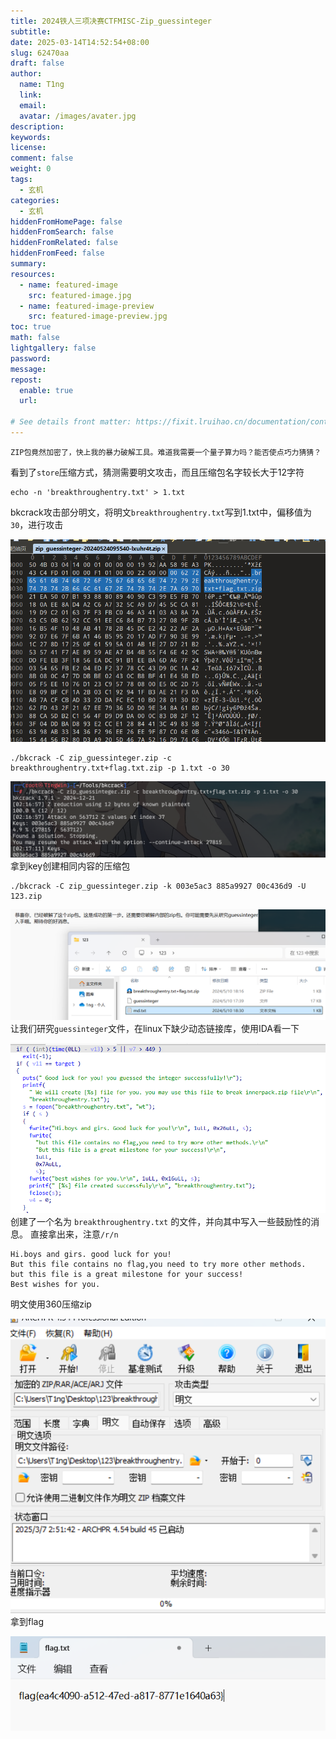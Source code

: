 ```yaml
---
title: 2024铁人三项决赛CTFMISC-Zip_guessinteger
subtitle:
date: 2025-03-14T14:52:54+08:00
slug: 62470aa
draft: false
author:
  name: T1ng
  link:
  email:
  avatar: /images/avater.jpg
description:
keywords:
license:
comment: false
weight: 0
tags:
  - 玄机
categories:
  - 玄机
hiddenFromHomePage: false
hiddenFromSearch: false
hiddenFromRelated: false
hiddenFromFeed: false
summary:
resources:
  - name: featured-image
    src: featured-image.jpg
  - name: featured-image-preview
    src: featured-image-preview.jpg
toc: true
math: false
lightgallery: false
password:
message:
repost:
  enable: true
  url:

# See details front matter: https://fixit.lruihao.cn/documentation/content-management/introduction/#front-matter
---
```


<!--more-->

<!-- Place resource files in the current article directory and reference them using relative paths, like this: `![alt](images/screenshot.jpg)`. -->

```
ZIP包竟然加密了，快上我的暴力破解工具。难道我需要一个量子算力吗？能否使点巧力猜猜？
```

看到了`store`压缩方式，猜测需要明文攻击，而且压缩包名字较长大于12字符

```
echo -n 'breakthroughentry.txt' > 1.txt
```

bkcrack攻击部分明文，将明文`breakthroughentry.txt`写到1.txt中，偏移值为`30`，进行攻击



![](images/403ae6da5151acd9a07ec85d51df2f46.png)

```
./bkcrack -C zip_guessinteger.zip -c breakthroughentry.txt+flag.txt.zip -p 1.txt -o 30
```



![](images/150d4f3928cc5750a776975e0e07c0cc.png)
拿到key创建相同内容的压缩包

```
./bkcrack -C zip_guessinteger.zip -k 003e5ac3 885a9927 00c436d9 -U 123.zip
```



![](images/b2133c34090fdaad4d8173a9274a4476.png)
让我们研究`guessinteger`文件，在linux下缺少动态链接库，使用IDA看一下



![](images/e98d3b592903b6353bb1ba716852ab68.png)
创建了一个名为 `breakthroughentry.txt` 的文件，并向其中写入一些鼓励性的消息。
直接拿出来，注意`/r/n`

```
Hi.boys and girs. good luck for you!
But this file contains no flag,you need to try more other methods.
but this file is a great milestone for your success!
Best wishes for you.

```

明文使用360压缩zip

![](images/c2a978b45a6a75ef8d771c6937629c5e.png)
拿到flag

![](images/7195efe5b1bb69f58a868634fa539821.png)
